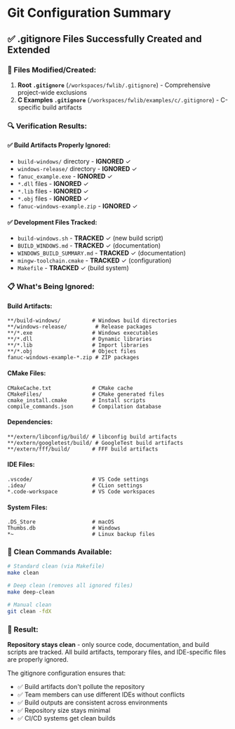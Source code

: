 # Git Configuration Summary

## ✅ .gitignore Files Successfully Created and Extended

### 📁 Files Modified/Created:
1. **Root `.gitignore`** (`/workspaces/fwlib/.gitignore`) - Comprehensive project-wide exclusions
2. **C Examples `.gitignore`** (`/workspaces/fwlib/examples/c/.gitignore`) - C-specific build artifacts

### 🔍 Verification Results:

#### ✅ Build Artifacts Properly Ignored:
- `build-windows/` directory - **IGNORED** ✓
- `windows-release/` directory - **IGNORED** ✓  
- `fanuc_example.exe` - **IGNORED** ✓
- `*.dll` files - **IGNORED** ✓
- `*.lib` files - **IGNORED** ✓
- `*.obj` files - **IGNORED** ✓
- `fanuc-windows-example.zip` - **IGNORED** ✓

#### ✅ Development Files Tracked:
- `build-windows.sh` - **TRACKED** ✓ (new build script)
- `BUILD_WINDOWS.md` - **TRACKED** ✓ (documentation) 
- `WINDOWS_BUILD_SUMMARY.md` - **TRACKED** ✓ (documentation)
- `mingw-toolchain.cmake` - **TRACKED** ✓ (configuration)
- `Makefile` - **TRACKED** ✓ (build system)

### 📋 What's Being Ignored:

#### Build Artifacts:
```
**/build-windows/          # Windows build directories
**/windows-release/         # Release packages
**/*.exe                   # Windows executables
**/*.dll                   # Dynamic libraries
**/*.lib                   # Import libraries
**/*.obj                   # Object files
fanuc-windows-example-*.zip # ZIP packages
```

#### CMake Files:
```
CMakeCache.txt             # CMake cache
CMakeFiles/                # CMake generated files
cmake_install.cmake        # Install scripts
compile_commands.json      # Compilation database
```

#### Dependencies:
```
**/extern/libconfig/build/ # libconfig build artifacts
**/extern/googletest/build/ # GoogleTest build artifacts
**/extern/fff/build/       # FFF build artifacts
```

#### IDE Files:
```
.vscode/                   # VS Code settings
.idea/                     # CLion settings  
*.code-workspace           # VS Code workspaces
```

#### System Files:
```
.DS_Store                  # macOS
Thumbs.db                  # Windows
*~                         # Linux backup files
```

### 🧹 Clean Commands Available:

```bash
# Standard clean (via Makefile)
make clean

# Deep clean (removes all ignored files)
make deep-clean

# Manual clean
git clean -fdX
```

### 🎯 Result:
**Repository stays clean** - only source code, documentation, and build scripts are tracked. All build artifacts, temporary files, and IDE-specific files are properly ignored.

The gitignore configuration ensures that:
- ✅ Build artifacts don't pollute the repository
- ✅ Team members can use different IDEs without conflicts
- ✅ Build outputs are consistent across environments
- ✅ Repository size stays minimal
- ✅ CI/CD systems get clean builds
